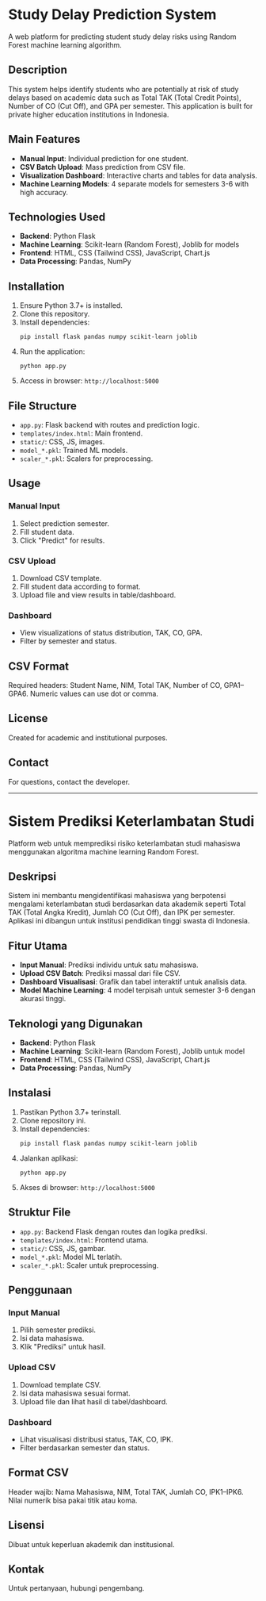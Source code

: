 # Study Delay Prediction System

A web platform for predicting student study delay risks using Random Forest machine learning algorithm.

## Description

This system helps identify students who are potentially at risk of study delays based on academic data such as Total TAK (Total Credit Points), Number of CO (Cut Off), and GPA per semester. This application is built for private higher education institutions in Indonesia.

## Main Features

- **Manual Input**: Individual prediction for one student.
- **CSV Batch Upload**: Mass prediction from CSV file.
- **Visualization Dashboard**: Interactive charts and tables for data analysis.
- **Machine Learning Models**: 4 separate models for semesters 3-6 with high accuracy.

## Technologies Used

- **Backend**: Python Flask
- **Machine Learning**: Scikit-learn (Random Forest), Joblib for models
- **Frontend**: HTML, CSS (Tailwind CSS), JavaScript, Chart.js
- **Data Processing**: Pandas, NumPy

## Installation

1. Ensure Python 3.7+ is installed.
2. Clone this repository.
3. Install dependencies:
   ```
   pip install flask pandas numpy scikit-learn joblib
   ```
4. Run the application:
   ```
   python app.py
   ```
5. Access in browser: `http://localhost:5000`

## File Structure

- `app.py`: Flask backend with routes and prediction logic.
- `templates/index.html`: Main frontend.
- `static/`: CSS, JS, images.
- `model_*.pkl`: Trained ML models.
- `scaler_*.pkl`: Scalers for preprocessing.

## Usage

### Manual Input
1. Select prediction semester.
2. Fill student data.
3. Click "Predict" for results.

### CSV Upload
1. Download CSV template.
2. Fill student data according to format.
3. Upload file and view results in table/dashboard.

### Dashboard
- View visualizations of status distribution, TAK, CO, GPA.
- Filter by semester and status.

## CSV Format

Required headers: Student Name, NIM, Total TAK, Number of CO, GPA1–GPA6.
Numeric values can use dot or comma.

## License

Created for academic and institutional purposes.

## Contact

For questions, contact the developer.

---

# Sistem Prediksi Keterlambatan Studi

Platform web untuk memprediksi risiko keterlambatan studi mahasiswa menggunakan algoritma machine learning Random Forest.

## Deskripsi

Sistem ini membantu mengidentifikasi mahasiswa yang berpotensi mengalami keterlambatan studi berdasarkan data akademik seperti Total TAK (Total Angka Kredit), Jumlah CO (Cut Off), dan IPK per semester. Aplikasi ini dibangun untuk institusi pendidikan tinggi swasta di Indonesia.

## Fitur Utama

- **Input Manual**: Prediksi individu untuk satu mahasiswa.
- **Upload CSV Batch**: Prediksi massal dari file CSV.
- **Dashboard Visualisasi**: Grafik dan tabel interaktif untuk analisis data.
- **Model Machine Learning**: 4 model terpisah untuk semester 3-6 dengan akurasi tinggi.

## Teknologi yang Digunakan

- **Backend**: Python Flask
- **Machine Learning**: Scikit-learn (Random Forest), Joblib untuk model
- **Frontend**: HTML, CSS (Tailwind CSS), JavaScript, Chart.js
- **Data Processing**: Pandas, NumPy

## Instalasi

1. Pastikan Python 3.7+ terinstall.
2. Clone repository ini.
3. Install dependencies:
   ```
   pip install flask pandas numpy scikit-learn joblib
   ```
4. Jalankan aplikasi:
   ```
   python app.py
   ```
5. Akses di browser: `http://localhost:5000`

## Struktur File

- `app.py`: Backend Flask dengan routes dan logika prediksi.
- `templates/index.html`: Frontend utama.
- `static/`: CSS, JS, gambar.
- `model_*.pkl`: Model ML terlatih.
- `scaler_*.pkl`: Scaler untuk preprocessing.

## Penggunaan

### Input Manual
1. Pilih semester prediksi.
2. Isi data mahasiswa.
3. Klik "Prediksi" untuk hasil.

### Upload CSV
1. Download template CSV.
2. Isi data mahasiswa sesuai format.
3. Upload file dan lihat hasil di tabel/dashboard.

### Dashboard
- Lihat visualisasi distribusi status, TAK, CO, IPK.
- Filter berdasarkan semester dan status.

## Format CSV

Header wajib: Nama Mahasiswa, NIM, Total TAK, Jumlah CO, IPK1–IPK6.
Nilai numerik bisa pakai titik atau koma.

## Lisensi

Dibuat untuk keperluan akademik dan institusional.

## Kontak

Untuk pertanyaan, hubungi pengembang.
